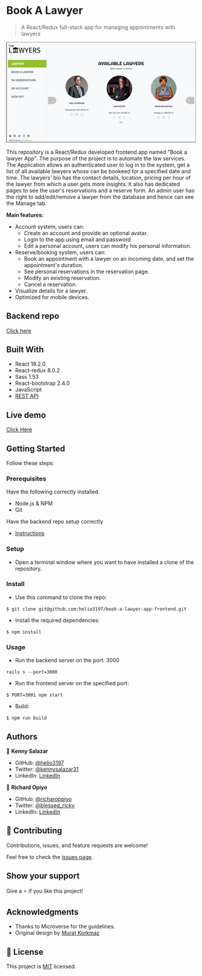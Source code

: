 # Book A Lawyer

> A React/Redux full-stack app for managing appointments with lawyers

![screenshot](./screenshot.png)


This repository is a React/Redux developed frontend app named "Book a lawyer App". The purpose of the project is to automate the law services. The Application allows an authenticated user to log in to the system, get a list of all available lawyers whose can be bookeed for a specified date and time. The lawyers' bio has the contact details, location, pricing per hour of the lawyer from which a user gets more insights. It also has dedicated pages to see the user's reservations and a reserve form. An admin user has the right to add/edit/remove a lawyer from the database and hence can see the Manage tab.

**Main features:**
- Account system, users can:
  - Create an account and provide an optional avatar.
  - Login to the app using email and password
  - Edit a personal account, users can modify his personal information.
- Reserve/booking system, users can:
  - Book an appointment with a lawyer on an incoming date, and set the appointment's duration.
  - See personal reservations in the reservation page.
  - Modify an existing reservation.
  - Cancel a reservation.
- Visualize details for a lawyer.
- Optimized for mobile devices.

## Backend repo

[Click here](https://github.com/richardoppiyo/book-a-lawyer-App-backend)


## Built With

- React 18.2.0
- React-redux 8.0.2
- Sass 1.53
- React-bootstrap 2.4.0
- JavaScript
- [REST API](https://github.com/richardoppiyo/book-a-lawyer-App-backend)

## Live demo

[Click Here](https://book-a-lawyer-app.herokuapp.com)


## Getting Started

Follow these steps:

### Prerequisites

Have the following correctly installed.
- Node.js & NPM
- Git

Have the backend repo setup correctly
- [Instructions](https://github.com/richardoppiyo/book-a-lawyer-App-backend)

### Setup

- Open a terminal window where you want to have installed a clone of the repository.

### Install

- Use this command to clone the repo:
```
$ git clone git@github.com:helio3197/book-a-lawyer-app-frontend.git
```
- Install the required dependencies:
```
$ npm install
```
### Usage
- Run the backend server on the port: 3000
 ```
rails s --port=3000
```

- Run the frontend server on the specified port:
```
$ PORT=3001 npm start
```
- Build:
```
$ npm run build
```

## Authors

👤 **Kenny Salazar**

- GitHub: [@helio3197](https://github.com/helio3197)
- Twitter: [@kennysalazar31](https://twitter.com/kennysalazar31)
- LinkedIn: [LinkedIn](https://linkedin.com/in/kenny-salazar-1a1687110)

👤 **Richard Opiyo**

- GitHub: [@richaroppiyo](https://github.com/richardoppiyo)
- Twitter: [@blessed_ricky](https://twitter.com/blessed_ricky)
- LinkedIn: [LinkedIn](https://www.linkedin.com/in/richardoppiyo/)


## 🤝 Contributing

Contributions, issues, and feature requests are welcome!

Feel free to check the [issues page](../../issues/).

## Show your support

Give a ⭐️ if you like this project!

## Acknowledgments

- Thanks to Microverse for the guidelines.
- Original design by [Murat Korkmaz](https://www.behance.net/muratk)


## 📝 License

This project is [MIT](./MIT.md) licensed.
